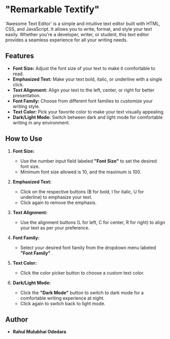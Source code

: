# "Remarkable Textify"

'Awesome Text Editor' is a simple and intuitive text editor built with HTML, CSS, and JavaScript. It allows you to write, format, and style your text easily. Whether you're a developer, writer, or student, this text editor provides a seamless experience for all your writing needs.

## Features

- **Font Size:** Adjust the font size of your text to make it comfortable to read.
- **Emphasized Text:** Make your text bold, italic, or underline with a single click.
- **Text Alignment:** Align your text to the left, center, or right for better presentation.
- **Font Family:** Choose from different font families to customize your writing style.
- **Text Color:** Pick your favorite color to make your text visually appealing.
- **Dark/Light Mode:** Switch between dark and light mode for comfortable writing in any environment.

## How to Use 

1. **Font Size:**
   - Use the number input field labeled **"Font Size"** to set the desired font size.
   - Minimum font size allowed is 10, and the maximum is 100.

2. **Emphasized Text:**
   - Click on the respective buttons (B for bold, I for italic, U for underline) to emphasize your text.
   - Click again to remove the emphasis.

3. **Text Alignment:**
   - Use the alignment buttons (L for left, C for center, R for right) to align your text as per your preference.

4. **Font Family:**
   - Select your desired font family from the dropdown menu labeled **"Font Family"**.

5. **Text Color:**
   - Click the color picker button to choose a custom text color.

6. **Dark/Light Mode:**
   - Click the **"Dark Mode"** button to switch to dark mode for a comfortable writing experience at night.
   - Click again to switch back to light mode.

## Author
- **Rahul Mulubhai Odedara**
